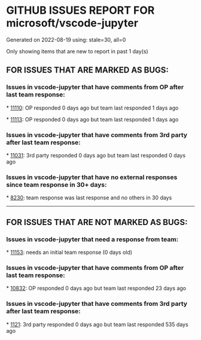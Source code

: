 
# GITHUB ISSUES REPORT FOR microsoft/vscode-jupyter


Generated on 2022-08-19 using: stale=30, all=0


Only showing items that are new to report in past 1 day(s)


## FOR ISSUES THAT ARE MARKED AS BUGS:


### Issues in vscode-jupyter that have comments from OP after last team response:


\* [11110](https://github.com/microsoft/vscode-jupyter/issues/11110 "Fails to load html scripts "): OP responded 0 days ago but team last responded 1 days ago

\* [11113](https://github.com/microsoft/vscode-jupyter/issues/11113 "When there are a large number of figures, the step of hashing output can take a long time."): OP responded 0 days ago but team last responded 1 days ago

### Issues in vscode-jupyter that have comments from 3rd party after last team response:


\* [11031](https://github.com/microsoft/vscode-jupyter/issues/11031 "There is no output after the running model crashes. How can I get it"): 3rd party responded 0 days ago but team last responded 0 days ago

### Issues in vscode-jupyter that have no external responses since team response in 30+ days:


\* [8230](https://github.com/microsoft/vscode-jupyter/issues/8230 "vscode tensorboard on remote server not able to Download Current Chart as SVG"): team response was last response and no others in 30 days

---

## FOR ISSUES THAT ARE NOT MARKED AS BUGS:


### Issues in vscode-jupyter that need a response from team:


\* [11153](https://github.com/microsoft/vscode-jupyter/issues/11153 "Kernel Finder workflow"): needs an initial team response (0 days old)

### Issues in vscode-jupyter that have comments from OP after last team response:


\* [10832](https://github.com/microsoft/vscode-jupyter/issues/10832 "Kernel architecture review and polish"): OP responded 0 days ago but team last responded 23 days ago

### Issues in vscode-jupyter that have comments from 3rd party after last team response:


\* [1121](https://github.com/microsoft/vscode-jupyter/issues/1121 "Add support for parameters and/or tags assignment (papermill) (Add support for cell metadata)"): 3rd party responded 0 days ago but team last responded 535 days ago
